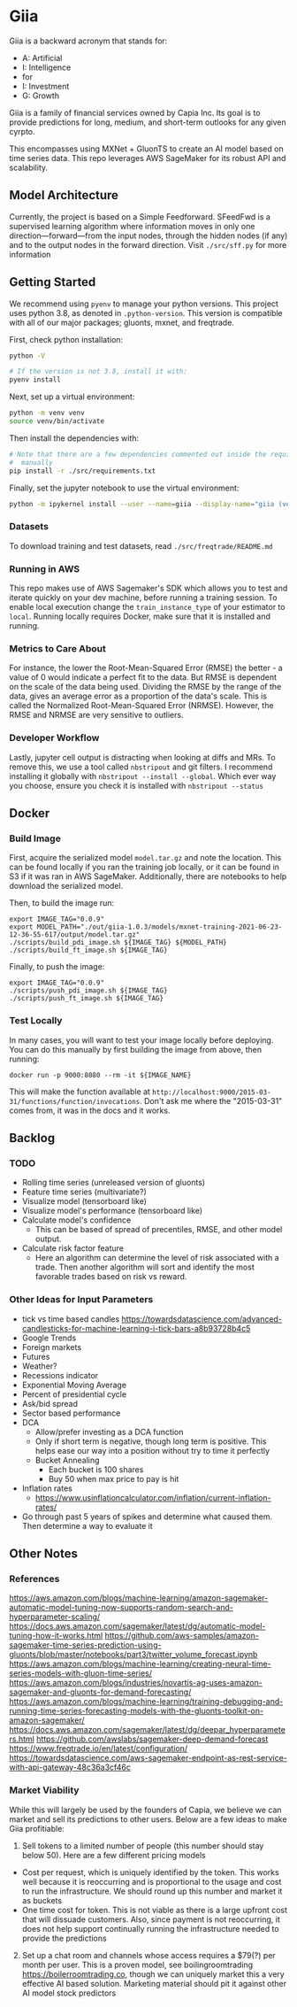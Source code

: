# Giia
Giia is a backward acronym that stands for:
- A: Artificial
- I: Intelligence
-    for
- I: Investment
- G: Growth

Giia is a family of financial services owned by Capia Inc. Its goal is to provide predictions for long, medium, and 
short-term outlooks for any given cyrpto. 

This encompasses using MXNet + GluonTS to create an AI model based on time series data. This repo leverages AWS 
SageMaker for its robust API and scalability.

## Model Architecture
Currently, the project is based on a Simple Feedforward. SFeedFwd is a supervised learning algorithm where information 
moves in only one direction—forward—from the input nodes, through the hidden nodes (if any) and to the output nodes in 
the forward direction. Visit `./src/sff.py` for more information

## Getting Started
We recommend using `pyenv` to manage your python versions. This project uses python 3.8, as denoted in 
`.python-version`. This version is compatible with all of our major packages; gluonts, mxnet, and freqtrade.

First, check python installation:
```bash
python -V

# If the version is not 3.8, install it with:
pyenv install
```

Next, set up a virtual environment:
```bash
python -m venv venv
source venv/bin/activate
```

Then install the dependencies with:
```bash
# Note that there are a few dependencies commented out inside the requirements.txt file. You need to install those 
#  manually
pip install -r ./src/requirements.txt
```

Finally, set the jupyter notebook to use the virtual environment:
```bash
python -m ipykernel install --user --name=giia --display-name="giia (venv)"
```

### Datasets
To download training and test datasets, read `./src/freqtrade/README.md`

### Running in AWS
This repo makes use of AWS Sagemaker's SDK which allows you to test and iterate quickly on your dev machine, before 
running a training session. To enable local execution change the `train_instance_type` of your estimator to `local`. 
Running locally requires Docker, make sure that it is installed and running.

### Metrics to Care About
For instance, the lower the Root-Mean-Squared Error (RMSE) the better - a value of 0 would indicate a perfect fit to the
data. But RMSE is dependent on the scale of the data being used. Dividing the RMSE by the range of the data, gives an
average error as a proportion of the data's scale. This is called the Normalized Root-Mean-Squared Error (NRMSE).
However, the RMSE and NRMSE are very sensitive to outliers.

### Developer Workflow
Lastly, jupyter cell output is distracting when looking at diffs and MRs. To remove this, we use a tool called 
`nbstripout` and git filters. I recommend installing it globally with `nbstripout --install --global`. Which ever way 
you choose, ensure you check it is installed with `nbstripout --status`

## Docker

### Build Image
First, acquire the serialized model `model.tar.gz` and note the location. This can be found locally if you ran the 
training job locally, or it can be found in S3 if it was ran in AWS SageMaker. Additionally, there are notebooks to 
help download the serialized model.

Then, to build the image run:
```
export IMAGE_TAG="0.0.9"
export MODEL_PATH="./out/giia-1.0.3/models/mxnet-training-2021-06-23-12-36-55-617/output/model.tar.gz"
./scripts/build_pdi_image.sh ${IMAGE_TAG} ${MODEL_PATH}
./scripts/build_ft_image.sh ${IMAGE_TAG}
```

Finally, to push the image:
```
export IMAGE_TAG="0.0.9"
./scripts/push_pdi_image.sh ${IMAGE_TAG}
./scripts/push_ft_image.sh ${IMAGE_TAG}
```

### Test Locally
In many cases, you will want to test your image locally before deploying. You can do this manually by first building
the image from above, then running:
```
docker run -p 9000:8080 --rm -it ${IMAGE_NAME}
```
This will make the function available at `http://localhost:9000/2015-03-31/functions/function/invocations`. Don't ask 
me where the "2015-03-31" comes from, it was in the docs and it works.

## Backlog
### TODO
- Rolling time series (unreleased version of gluonts)
- Feature time series (multivariate?)
- Visualize model (tensorboard like)
- Visualize model's performance (tensorboard like)
- Calculate model's confidence
  - This can be based of spread of precentiles, RMSE, and other model output.
- Calculate risk factor feature
  - Here an algorithm can determine the level of risk associated with a trade. Then another algorithm will sort
and identify the most favorable trades based on risk vs reward.

### Other Ideas for Input Parameters
- tick vs time based candles https://towardsdatascience.com/advanced-candlesticks-for-machine-learning-i-tick-bars-a8b93728b4c5
- Google Trends
- Foreign markets
- Futures
- Weather?
- Recessions indicator
- Exponential Moving Average
- Percent of presidential cycle
- Ask/bid spread
- Sector based performance
- DCA
  - Allow/prefer investing as a DCA function
  - Only if short term is negative, though long term is positive. This helps ease our way into a position without try to time it perfectly
  - Bucket Annealing
    - Each bucket is 100 shares
    - Buy 50 when max price to pay is hit
- Inflation rates
  - https://www.usinflationcalculator.com/inflation/current-inflation-rates/
- Go through past 5 years of spikes and determine what caused them. Then determine a way to evaluate it

## Other Notes
### References
https://aws.amazon.com/blogs/machine-learning/amazon-sagemaker-automatic-model-tuning-now-supports-random-search-and-hyperparameter-scaling/
https://docs.aws.amazon.com/sagemaker/latest/dg/automatic-model-tuning-how-it-works.html
https://github.com/aws-samples/amazon-sagemaker-time-series-prediction-using-gluonts/blob/master/notebooks/part3/twitter_volume_forecast.ipynb
https://aws.amazon.com/blogs/machine-learning/creating-neural-time-series-models-with-gluon-time-series/
https://aws.amazon.com/blogs/industries/novartis-ag-uses-amazon-sagemaker-and-gluonts-for-demand-forecasting/
https://aws.amazon.com/blogs/machine-learning/training-debugging-and-running-time-series-forecasting-models-with-the-gluonts-toolkit-on-amazon-sagemaker/
https://docs.aws.amazon.com/sagemaker/latest/dg/deepar_hyperparameters.html
https://github.com/awslabs/sagemaker-deep-demand-forecast
https://www.freqtrade.io/en/latest/configuration/
https://towardsdatascience.com/aws-sagemaker-endpoint-as-rest-service-with-api-gateway-48c36a3cf46c

### Market Viability
While this will largely be used by the founders of Capia, we believe we can market and sell its predictions to other 
users. Below are a few ideas to make Giia profitiable:
1) Sell tokens to a limited number of people (this number should stay below 50). Here are a few different pricing models
  - Cost per request, which is uniquely identified by the token. This works well because it is reoccurring and is 
  proportional to the usage and cost to run the infrastructure. We should round up this number and market it as buckets
  - One time cost for token. This is not viable as there is a large upfront cost that will dissuade customers. Also, 
  since payment is not reoccurring, it does not help support continually running the infrastructure needed to provide 
  the predictions
2) Set up a chat room and channels whose access requires a $79(?) per month per user. This is a proven model, see
boilingroomtrading https://boilerroomtrading.co, though we can uniquely market this a very effective AI based solution.
Marketing material should pit it against other AI model stock predictors
